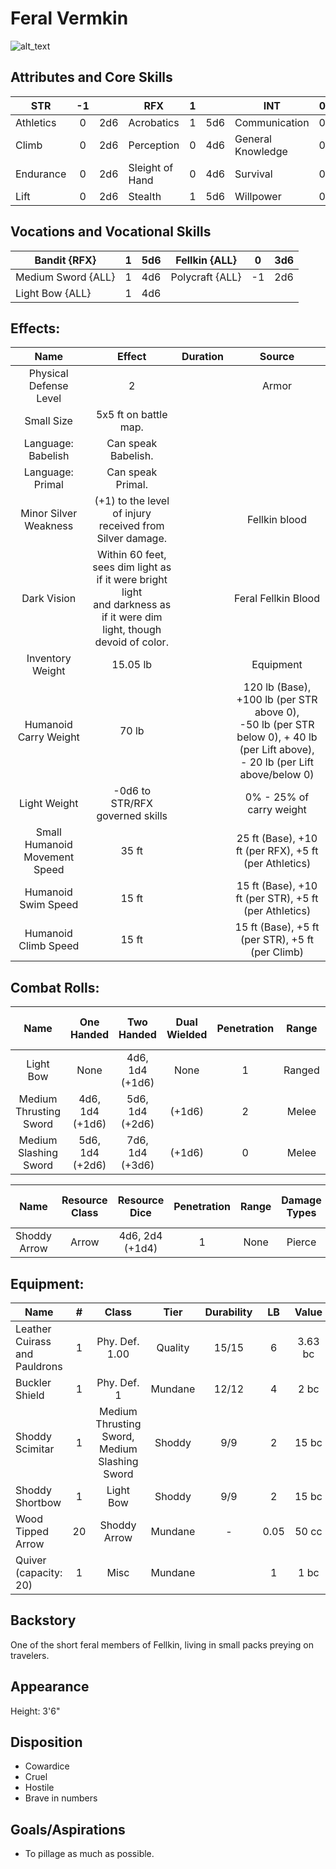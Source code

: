 # Feral Vermkin

![alt_text](FeralVermkin.png)

## Attributes and Core Skills

| STR       | -1 |    | RFX             | 1 |    | INT               | 0 |    |
| --------- | :-: | :-: | --------------- | :-: | :-: | ----------------- | :-: | :-: |
| Athletics | 0 | 2d6 | Acrobatics      | 1 | 5d6 | Communication     | 0 | 3d6 |
| Climb     | 0 | 2d6 | Perception      | 0 | 4d6 | General Knowledge | 0 | 3d6 |
| Endurance | 0 | 2d6 | Sleight of Hand | 0 | 4d6 | Survival          | 0 | 3d6 |
| Lift      | 0 | 2d6 | Stealth         | 1 | 5d6 | Willpower         | 0 | 3d6 |

## Vocations and Vocational Skills

| Bandit {RFX}        | 1 | 5d6 | Fellkin {ALL}   | 0  | 3d6 |
| ------------------- | :-: | :-: | --------------- | -- | --- |
| Medium Sword {ALL} | 1 | 4d6 | Polycraft {ALL} | -1 | 2d6 |
| Light Bow {ALL}     | 1 | 4d6 |                 |    |     |

## Effects:

|             Name             |                                                            Effect                                                            | Duration |                                                                   Source                                                                   |
| :---------------------------: | :--------------------------------------------------------------------------------------------------------------------------: | :------: | :----------------------------------------------------------------------------------------------------------------------------------------: |
|    Physical Defense Level    |                                                              2                                                              |          |                                                                   Armor                                                                   |
|          Small Size          |                                                    5x5 ft on battle map.                                                    |          |                                                                                                                                            |
|      Language: Babelish      |                                                     Can speak Babelish.                                                     |          |                                                                                                                                            |
|       Language: Primal       |                                                      Can speak Primal.                                                      |          |                                                                                                                                            |
|     Minor Silver Weakness     |                                   (+1) to the level of injury received from Silver damage.                                   |          |                                                               Fellkin blood                                                               |
|          Dark Vision          | Within 60 feet, sees dim light as if it were bright light<br />and darkness as if it were dim light, though devoid of color. |          |                                                            Feral Fellkin Blood                                                            |
|       Inventory Weight       |                                                           15.05 lb                                                           |          |                                                                 Equipment                                                                 |
|     Humanoid Carry Weight     |                                                            70 lb                                                            |          | 120 lb (Base), +100 lb (per STR above 0),<br />-50 lb (per STR below 0), + 40 lb (per Lift above),<br />- 20 lb (per Lift above/below 0) |
|         Light Weight         |                                               -0d6 to STR/RFX governed skills                                               |          |                                                          0% - 25% of carry weight                                                          |
| Small Humanoid Movement Speed |                                                            35 ft                                                            |          |                                           25 ft (Base), +10 ft (per RFX), +5 ft (per Athletics)                                           |
|      Humanoid Swim Speed      |                                                            15 ft                                                            |          |                                           15 ft (Base), +10 ft (per STR), +5 ft (per Athletics)                                           |
|     Humanoid Climb Speed     |                                                            15 ft                                                            |          |                                              15 ft (Base), +5 ft (per STR), +5 ft (per Climb)                                              |

## Combat Rolls:

|          Name          |   One<br />Handed   |   Two<br />Handed   | Dual<br />Wielded | Penetration | Range | Damage<br />Types | Engageable<br />Opponents | Area Of<br />Effect | Resource<br />Class |
| :--------------------: | :------------------: | :------------------: | :---------------: | :---------: | :----: | :---------------: | :-----------------------: | :-----------------: | :-----------------: |
|       Light Bow       |         None         | 4d6, 1d4<br />(+1d6) |       None       |      1      | Ranged |      Pierce      |           Quick           |        None        |        None        |
| Medium Thrusting Sword | 4d6, 1d4<br />(+1d6) | 5d6, 1d4<br />(+2d6) |      (+1d6)      |      2      | Melee |      Pierce      |           Rapid           |        None        |        None        |
| Medium Slashing Sword | 5d6, 1d4<br />(+2d6) | 7d6, 1d4<br />(+3d6) |      (+1d6)      |      0      | Melee |       Slash       |           Rapid           |        None        |        None        |

|     Name     | Resource<br />Class |  Resource<br />Dice  | Penetration | Range | Damage<br />Types | Area Of<br />Effect |
| :----------: | :-----------------: | :------------------: | :---------: | :---: | :---------------: | :-----------------: |
| Shoddy Arrow |        Arrow        | 4d6, 2d4<br />(+1d4) |      1      | None |      Pierce      |        None        |

## Equipment:

| Name                          | # |                     Class                     |  Tier  | Durability |  LB  |  Value  |
| ----------------------------- | :-: | :-------------------------------------------: | :-----: | :--------: | :--: | :-----: |
| Leather Cuirass and Pauldrons | 1 |                Phy. Def. 1.00                | Quality |   15/15   |  6  | 3.63 bc |
| Buckler Shield                | 1 |                  Phy. Def. 1                  | Mundane |   12/12   |  4  |  2 bc  |
| Shoddy Scimitar               | 1 | Medium Thrusting Sword, Medium Slashing Sword | Shoddy |    9/9    |  2  |  15 bc  |
| Shoddy Shortbow               | 1 |                   Light Bow                   | Shoddy |    9/9    |  2  |  15 bc  |
| Wood Tipped Arrow             | 20 |                 Shoddy Arrow                 | Mundane |     -     | 0.05 |  50 cc  |
| Quiver (capacity: 20)         | 1 |                     Misc                     | Mundane |            |  1  |  1 bc  |

## Backstory

One of the short feral members of Fellkin, living in small packs preying on travelers.

## Appearance

Height: 3'6"

## Disposition

- Cowardice
- Cruel
- Hostile
- Brave in numbers

## Goals/Aspirations

- To pillage as much as possible.
